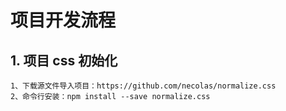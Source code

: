 # 项目开发流程

## 1. 项目 css 初始化

```
1、下载源文件导入项目：https://github.com/necolas/normalize.css
2、命令行安装：npm install --save normalize.css
```
